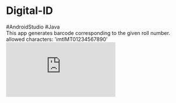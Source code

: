 # Digital-ID
#AndroidStudio #Java
</br>
This app generates barcode corresponding to the given roll number.
</br>
allowed characters: 'imtIMT01234567890'
</br>
![Screenshots](https://github.com/KrishnaPhalgun5168/Digital-ID/blob/master/snaps.pdf)
